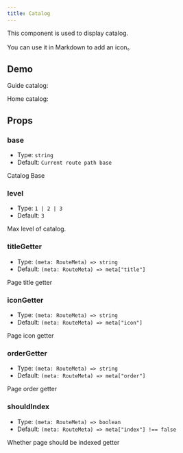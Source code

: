 ```yaml
---
title: Catalog
---
```


This component is used to display catalog.

You can use it in Markdown to add an icon。

<!-- more -->

## Demo

Guide catalog:

<Catalog />

Home catalog:

<Catalog base="/" />

## Props

### base

- Type: `string`
- Default: `Current route path base`

Catalog Base

### level

- Type: `1 | 2 | 3`
- Default: `3`

Max level of catalog.

### titleGetter

- Type: `(meta: RouteMeta) => string`
- Default: `(meta: RouteMeta) => meta["title"]`

Page title getter

### iconGetter

- Type: `(meta: RouteMeta) => string`
- Default: `(meta: RouteMeta) => meta["icon"]`

Page icon getter

### orderGetter

- Type: `(meta: RouteMeta) => string`
- Default: `(meta: RouteMeta) => meta["order"]`

Page order getter

### shouldIndex

- Type: `(meta: RouteMeta) => boolean`
- Default: `(meta: RouteMeta) => meta["index"] !== false`

Whether page should be indexed getter
